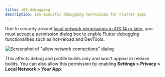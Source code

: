 ```yaml
---
title: iOS debugging
description: iOS-specific debugging techniques for Flutter apps
---
```


Due to security around
[local network permissions in iOS 14 or later][],
you must accept a permission dialog box to enable
Flutter debugging functionalities such as hot-reload
and DevTools.

![Screenshot of "allow network connections" dialog](/assets/images/docs/development/device-connect.png)

This affects debug and profile builds only and won't
appear in release builds. You can also allow this
permission by enabling
**Settings > Privacy > Local Network > Your App**.

[local network permissions in iOS 14 or later]: {{site.apple-dev}}/news/?id=0oi77447
